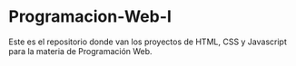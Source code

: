 # Programacion-Web-I
Este es el repositorio donde van los proyectos de HTML, CSS y Javascript para la materia de Programación Web.

